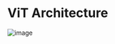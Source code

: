 
# ViT Architecture

![image](https://github.com/AbbasAlip/Brain-Tumour-Classification-Using-Vision-Transformer/assets/142505815/a2cd3f20-8cad-437c-af75-c8a0efecf6da)
